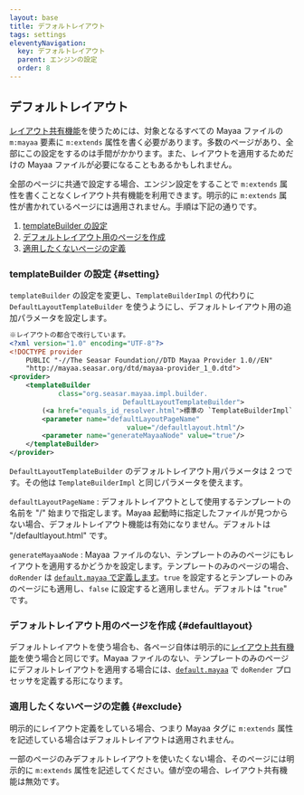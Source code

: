 ```yaml
---
layout: base
title: デフォルトレイアウト
tags: settings
eleventyNavigation:
  key: デフォルトレイアウト
  parent: エンジンの設定
  order: 8
---
```


## デフォルトレイアウト

<a href="layout.html">レイアウト共有機能</a>を使うためには、対象となるすべての Mayaa ファイルの `m:mayaa` 要素に `m:extends` 属性を書く必要があります。多数のページがあり、全部にこの設定をするのは手間がかかります。また、レイアウトを適用するためだけの Mayaa ファイルが必要になることもあるかもしれません。

全部のページに共通で設定する場合、エンジン設定をすることで `m:extends` 属性を書くことなくレイアウト共有機能を利用できます。明示的に `m:extends` 属性が書かれているページには適用されません。手順は下記の通りです。

1. <a href="#setting">templateBuilder の設定</a>
1. <a href="#defaultlayout">デフォルトレイアウト用のページを作成</a>
1. <a href="#exclude">適用したくないページの定義</a>

### templateBuilder の設定 {#setting}

`templateBuilder` の設定を変更し、`TemplateBuilderImpl` の代わりに `DefaultLayoutTemplateBuilder` を使うようにし、デフォルトレイアウト用の追加パラメータを設定します。


```xml {data-filename=org.seasar.mayaa.provider.ServiceProvider}
※レイアウトの都合で改行しています。
<?xml version="1.0" encoding="UTF-8"?>
<!DOCTYPE provider
    PUBLIC "-//The Seasar Foundation//DTD Mayaa Provider 1.0//EN"
    "http://mayaa.seasar.org/dtd/mayaa-provider_1_0.dtd">
<provider>
    <templateBuilder
            class="org.seasar.mayaa.impl.builder.
                            DefaultLayoutTemplateBuilder">
        (<a href="equals_id_resolver.html">標準の `TemplateBuilderImpl` と同じ部分</a>は省略)
        <parameter name="defaultLayoutPageName"
                             value="/defaultlayout.html"/>
        <parameter name="generateMayaaNode" value="true"/>
    </templateBuilder>
</provider>
```

`DefaultLayoutTemplateBuilder` のデフォルトレイアウト用パラメータは 2 つです。その他は `TemplateBuilderImpl` と同じパラメータを使えます。


`defaultLayoutPageName`
: デフォルトレイアウトとして使用するテンプレートの名前を "/" 始まりで指定します。Mayaa 起動時に指定したファイルが見つからない場合、デフォルトレイアウト機能は有効になりません。デフォルトは "/defaultlayout.html" です。

`generateMayaaNode`
: Mayaa ファイルのない、テンプレートのみのページにもレイアウトを適用するかどうかを設定します。テンプレートのみのページの場合、`doRender` は <a href="/docs/default/">`default.mayaa` で定義します</a>。`true` を設定するとテンプレートのみのページにも適用し、`false` に設定すると適用しません。デフォルトは "`true`" です。

### デフォルトレイアウト用のページを作成 {#defaultlayout}

デフォルトレイアウトを使う場合も、各ページ自体は明示的に<a href="layout.html">レイアウト共有機能</a>を使う場合と同じです。Mayaa ファイルのない、テンプレートのみのページにデフォルトレイアウトを適用する場合には、<a href="/docs/default/">`default.mayaa`</a> で `doRender` プロセッサを定義する形になります。

### 適用したくないページの定義 {#exclude}

明示的にレイアウト定義をしている場合、つまり Mayaa タグに `m:extends` 属性を記述している場合はデフォルトレイアウトは適用されません。

一部のページのみデフォルトレイアウトを使いたくない場合、そのページには明示的に `m:extends` 属性を記述してください。値が空の場合、レイアウト共有機能は無効です。
